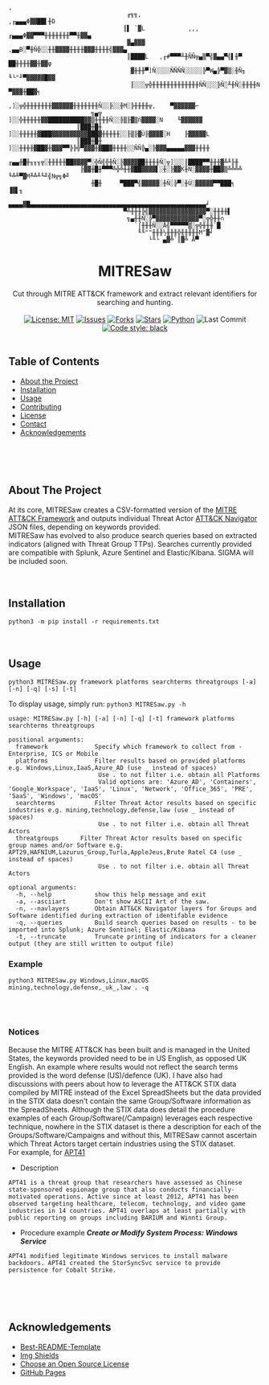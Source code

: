 ```
                                                                         ,
                                 ╓╗╗,                          ,╓▄▄▄Φ▓▓██▌╫D
                                ║▌ `▓L            ,,, ╓▄▄▄Φ▓▓▀▀▀╫╫╫╫╫╫╫▀▀╫▓▓▄
                                 ▓▄▓▓▓        ,▄▄B░▀╫Ñ╬░░╫╫▓▓▓▓╫╫╫╫▓▓▓╫╫╫╫╣▓▓▓▄
                                 ║████L   ,╓#▀▀▀╨╫ÑÑ╦▄▒▀╣▓▄▄▀╣▌╫▀    ██╫╫╫╫▓▓╫▓▓φ
                                  ▓╫╫╫▀]Ñ░░░░ÑÑÑÑ░░░░░╠▀W▄╠▀▓▒░╫Ñ╖   ╙└"╜▀▓▓▓▓▓█▓▓
                                  ║░░░╦╬╫╫╫╫╫╫╫╫╫╫╫╫╫ÑÑ░░░╠Ñ░╨╫Ñ░╫╫╫╫N     ▀▓▓▓╫██▓╕
                                ,]░╦╬╫╫╫╫╫╫╫▓▓▓▓▓▓╫╫╫╫╫╫╫Ñ░░╠░░╫M░╠╫╫╫╫╦,    ▀▓▓▓▓▓▓⌐
                       ╗▄╦     ]░░╬╫╫╫╫╫▓▓██████████▓▓▒╫╫╫╫Ñ░░╟▒╟▓▒ñ▓▓▓▓░N    ╙▓▓▓▓▓▓
                   ║███╫█╫    ]░░╫╫╫╫╫▓███▓▓▓▓▓▓▓▓▓▓███▓╫╫╫╫╫░░╟▒╟▓Ü╟▓▓▓▓░H    ╟▓▓▓▓▓L
                   ║███╫█╫   ]░░╫╫╫╫▓██▓╫▓▓▓▀▀╠╠╬▀▓▓▓╫▓██▓╫╫╫╫░░ÑÑ╠▄░╠▓▓▓▄▄▄▄▄▓▓▓╫╫╫╫
                    ╓▄▄╫█╫╖╖╖╦░╫╫╫╫╫██▓▓▓▓▀░╬Ñ╣╬╫Ñ░╟▓▓▓▓██╫╫╫╫Ñ░╦]░░░║████▀▀╫╫╫▓╩╨╟╫
                    ╟▓▓╫█╫▀▀▀╩╬╩╫╫▓██▓▓▓▓▌░╫░╟▓▓K╫Ñ░▓▓▓▓╫██▓▒╩╩╩╩ ╙╩╨▀▓M╨╩╨╙╝╣N╦╗Φ╝
                       ╫█╫     ▀███▀╣▓▓▓▓▓░╫Ñ░╠▀░╫Ü░▓▓▓▓▓▀▀███╕      ▐▓▌╖
                   ▄▄▄▄▓█▄▄▄▄▄▄▄▄▄▄▄▄▄▄▄▄▄▄▄▄▄▄▄▄▄▄▄▄▄▄▄▄▄▄▄▄▄▄▄▄▄▄▄▄▄▄▄▄▄╛
                                ▀╩╫╫╫╠╣▓▓▓▓▓▓▓▓▓▓▓▓▓▓▓▓▀░╫╫╫╫▌
                                 ╗▄╫╫Ñ░╠▀▓▓▓▓▓▓▓▓▓▓▓▓▀░╦╬╫╫∩
                                   `⌠╫╫╫Ñ░░Å╣▀▀▀▀▀▒░╦╬╫╫╫`█
                                    ╙╙""╫╫╫½╫╫╫╬╫╫╫╫╫M"▓╛
                                       └╙└ ▄▓╩`║▓╩ Å▀
```
<p align="center">
  <h1 align="center">MITRESaw</h1>
  <p align="center">
    Cut through MITRE ATT&amp;CK framework and extract relevant identifiers for searching and hunting.
    <br><br>
    <a href="https://mit-license.org"><img src="https://img.shields.io/github/license/ezaspy/MITRESaw" alt="License: MIT"></a>
    <a href="https://github.com/ezaspy/MITRESaw/issues"><img src="https://img.shields.io/github/issues/ezaspy/MITRESaw" alt="Issues"></a>
    <a href="https://github.com/ezaspy/MITRESaw/network/members"><img src="https://img.shields.io/github/forks/ezaspy/MITRESaw" alt="Forks"></a>
    <a href="https://github.com/ezaspy/MITRESaw/stargazers"><img src="https://img.shields.io/github/stars/ezaspy/MITRESaw" alt="Stars"></a>
    <a href="https://www.python.org"><img src="https://img.shields.io/badge/language-python-pink" alt="Python"></a>
    <a><img src="https://img.shields.io/github/last-commit/ezaspy/MITRESaw" alt="Last Commit"></a>
    <a href="https://github.com/psf/black"><img alt="Code style: black" src="https://img.shields.io/badge/code%20style-black-000000.svg"></a>
    <br><br>
  </p>
</p>

## Table of Contents

* [About the Project](#about-the-project)
* [Installation](#installation)
* [Usage](#usage)
* [Contributing](#contributing)
* [License](#license)
* [Contact](#contact)
* [Acknowledgements](#acknowledgements)


<br><br><br>

## About The Project

At its core, MITRESaw creates a CSV-formatted version of the [MITRE ATT&amp;CK Framework](https://attack.mitre.org) and outputs individual Threat Actor [ATT&amp;CK Navigator](https://mitre-attack.github.io/attack-navigator/) JSON files, depending on keywords provided.<br>
MITRESaw has evolved to also produce search queries based on extracted indicators (aligned with Threat Group TTPs). Searches currently provided are compatible with Splunk, Azure Sentinel and Elastic/Kibana. SIGMA will be included soon.
<br><br><br>

## Installation

`python3 -m pip install -r requirements.txt`
<br><br><br>

## Usage
`python3 MITRESaw.py framework platforms searchterms threatgroups [-a] [-n] [-q] [-s] [-t]`

To display usage, simply run: `python3 MITRESaw.py -h`
```
usage: MITRESaw.py [-h] [-a] [-n] [-q] [-t] framework platforms searchterms threatgroups

positional arguments:
  framework             Specify which framework to collect from - Enterprise, ICS or Mobile
  platforms             Filter results based on provided platforms e.g. Windows,Linux,IaaS,Azure_AD (use _ instead of spaces)
                         Use . to not filter i.e. obtain all Platforms
                         Valid options are: 'Azure_AD', 'Containers', 'Google_Workspace', 'IaaS', 'Linux', 'Network', 'Office_365', 'PRE', 'SaaS', 'Windows', 'macOS'
  searchterms           Filter Threat Actor results based on specific industries e.g. mining,technology,defense,law (use _ instead of spaces)
                         Use . to not filter i.e. obtain all Threat Actors
  threatgroups      Filter Threat Actor results based on specific group names and/or Software e.g. APT29,HAFNIUM,Lazurus_Group,Turla,AppleJeus,Brute Ratel C4 (use _ instead of spaces)
                         Use . to not filter i.e. obtain all Threat Actors

optional arguments:
  -h, --help            show this help message and exit
  -a, --asciiart        Don't show ASCII Art of the saw.
  -n, --navlayers       Obtain ATT&CK Navigator layers for Groups and Software identified during extraction of identifable evidence
  -q, --queries         Build search queries based on results - to be imported into Splunk; Azure Sentinel; Elastic/Kibana
  -t, --truncate        Truncate printing of indicators for a cleaner output (they are still written to output file)
```

### Example

`python3 MITRESaw.py Windows,Linux,macOS mining,technology,defense,_uk_,law . -q`

<br><br>

### Notices

Because the MITRE ATT&amp;CK has been built and is managed in the United States, the keywords provided need to be in US English, as opposed UK English. An example where results would not reflect the search terms provided is the word defense (US)/defence (UK).
I have also had discussions with peers about how to leverage the ATT&amp;CK STIX data compiled by MITRE instead of the Excel SpreadSheets but the data provided in the STIX data doesn't contain the same Group/Software information as the SpreadSheets. Although the STIX data does detail the procedure examples of each Group/Software(/Campaign) leverages each respective technique, nowhere in the STIX dataset is there a description for each of the Groups/Software/Campaigns and without this, MITRESaw cannot ascertain which Threat Actors target certain industries using the STIX dataset.<br>
For example, for [APT41](https://attack.mitre.org/groups/G0096/)<br>
- Description
```
APT41 is a threat group that researchers have assessed as Chinese state-sponsored espionage group that also conducts financially-motivated operations. Active since at least 2012, APT41 has been observed targeting healthcare, telecom, technology, and video game industries in 14 countries. APT41 overlaps at least partially with public reporting on groups including BARIUM and Winnti Group.
```
- Procedure example ***Create or Modify System Process: Windows Service***
```
APT41 modified legitimate Windows services to install malware backdoors. APT41 created the StorSyncSvc service to provide persistence for Cobalt Strike.
```
<br><br><br>


## Acknowledgements
* [Best-README-Template](https://github.com/othneildrew/Best-README-Template)
* [Img Shields](https://shields.io)
* [Choose an Open Source License](https://choosealicense.com)
* [GitHub Pages](https://pages.github.com)

<br><br><br>

<!-- MARKDOWN LINKS & IMAGES -->
<!-- https://www.markdownguide.org/basic-syntax/#reference-style-links -->
[contributors-shield]: https://img.shields.io/github/contributors/ezaspy/bruce.svg?style=flat-square
[contributors-url]: https://github.com/ezaspy/bruce/graphs/contributors
[forks-shield]: https://img.shields.io/github/forks/ezaspy/bruce.svg?style=flat-square
[forks-url]: https://github.com/ezaspy/bruce/network/members
[stars-shield]: https://img.shields.io/github/stars/ezaspy/bruce.svg?style=flat-square
[stars-url]: https://github.com/ezaspy/bruce/stargazers
[issues-shield]: https://img.shields.io/github/issues/ezaspy/bruce.svg?style=flat-square
[issues-url]: https://github.com/ezaspy/bruce/issues
[license-shield]: https://img.shields.io/github/license/ezaspy/bruce.svg?style=flat-square
[license-url]: https://github.com/ezaspy/bruce/master/LICENSE.txt
